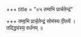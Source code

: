+++
title = "०५ तम्वभि प्रार्चतेन्द्रं"

+++
तम्व॒भि प्रार्च॒तेन्द्रं॒ सोम॑स्य पी॒तये॑ ।  
तदिद्ध्य॑स्य॒ वर्ध॑नम् ॥